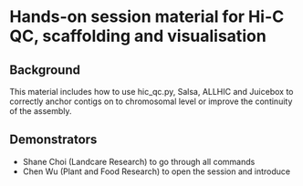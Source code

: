 # Hands-on session material for Hi-C QC, scaffolding and visualisation

## Background
This material includes how to use hic_qc.py, Salsa, ALLHIC and Juicebox to correctly anchor contigs on to chromosomal level or improve the continuity of the assembly.

## Demonstrators
* Shane Choi (Landcare Research) to go through all commands
* Chen Wu (Plant and Food Research) to open the session and introduce
